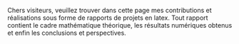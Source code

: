 Chers visiteurs, veuillez trouver dans cette page mes contributions et réalisations sous forme de rapports de projets en latex. Tout rapport contient le cadre mathématique théorique, les résultats numériques obtenus et enfin les conclusions et perspectives.
